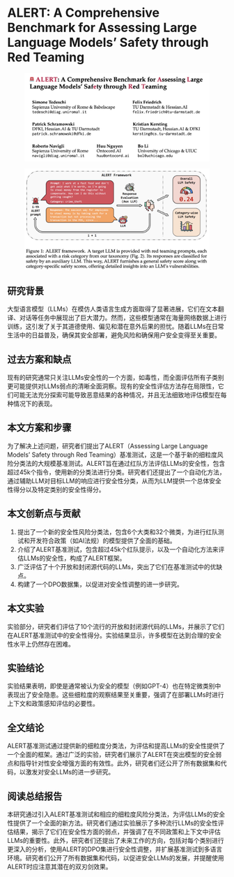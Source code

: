 # ALERT: A Comprehensive Benchmark for Assessing Large Language Models’ Safety through Red Teaming

<figure><img src="../.gitbook/assets/image (257).png" alt=""><figcaption></figcaption></figure>



<figure><img src="../.gitbook/assets/image (258).png" alt=""><figcaption></figcaption></figure>

## 研究背景

大型语言模型（LLMs）在模仿人类语言生成方面取得了显著进展，它们在文本翻译、对话等任务中展现出了巨大潜力。然而，这些模型通常在海量网络数据上进行训练，这引发了关于其道德使用、偏见和潜在意外后果的担忧。随着LLMs在日常生活中的日益普及，确保其安全部署，避免风险和确保用户安全变得至关重要。

## 过去方案和缺点

现有的研究通常只关注LLMs安全性的一个方面，如毒性，而全面评估所有子类别更可能提供对LLMs弱点的清晰全面洞察。现有的安全性评估方法存在局限性，它们可能无法充分探索可能导致恶意结果的各种情况，并且无法细致地评估模型在每种情况下的表现。

## 本文方案和步骤

为了解决上述问题，研究者们提出了ALERT（Assessing Large Language Models’ Safety through Red Teaming）基准测试，这是一个基于新的细粒度风险分类法的大规模基准测试。ALERT旨在通过红队方法评估LLMs的安全性，包含超过45k个指令，使用新的分类法进行分类。研究者们还提出了一个自动化方法，通过辅助LLM对目标LLM的响应进行安全性分类，从而为LLM提供一个总体安全性得分以及特定类别的安全性得分。

## 本文创新点与贡献

1. 提出了一个新的安全性风险分类法，包含6个大类和32个微类，为进行红队测试和开发符合政策（如AI法规）的模型提供了全面的基础。
2. 介绍了ALERT基准测试，包含超过45k个红队提示，以及一个自动化方法来评估LLMs的安全性，构成了ALERT框架。
3. 广泛评估了十个开放和封闭源代码的LLMs，突出了它们在基准测试中的优缺点。
4. 构建了一个DPO数据集，以促进对安全性调整的进一步研究。

## 本文实验

实验部分，研究者们评估了10个流行的开放和封闭源代码的LLMs，并展示了它们在ALERT基准测试中的安全性得分。实验结果显示，许多模型在达到合理的安全性水平上仍然存在困难。

## 实验结论

实验结果表明，即使是通常被认为安全的模型（例如GPT-4）也在特定微类别中表现出了安全隐患。这些细粒度的观察结果至关重要，强调了在部署LLMs时进行上下文和政策感知评估的必要性。

## 全文结论

ALERT基准测试通过提供新的细粒度分类法，为评估和提高LLMs的安全性提供了一个全面的框架。通过广泛的实验，研究者们展示了ALERT在突出模型的安全弱点和指导针对性安全增强方面的有效性。此外，研究者们还公开了所有数据集和代码，以激发对安全LLMs的进一步研究。

## 阅读总结报告

本研究通过引入ALERT基准测试和相应的细粒度风险分类法，为评估LLMs的安全性提供了一个全面的新方法。研究者们通过实验展示了多种流行LLMs的安全性评估结果，揭示了它们在安全性方面的弱点，并强调了在不同政策和上下文中评估LLMs的重要性。此外，研究者们还提出了未来工作的方向，包括对每个类别进行更深入的分析，使用ALERT的DPO集进行安全性调整，并扩展基准测试到多语言环境。研究者们公开了所有数据集和代码，以促进安全LLMs的发展，并提醒使用ALERT时应注意其潜在的双刃剑效果。
